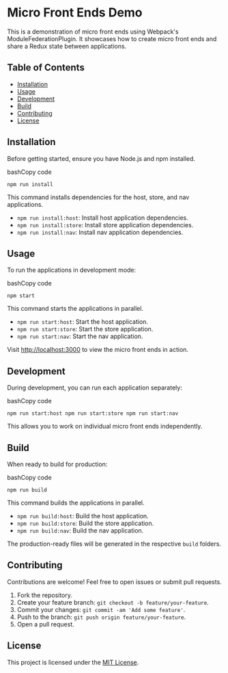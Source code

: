 # Micro Front Ends Demo

This is a demonstration of micro front ends using Webpack's ModuleFederationPlugin. It showcases how to create micro front ends and share a Redux state between applications.

## Table of Contents

- [Installation](#installation) 
- [Usage](#usage) 
- [Development](#development)
- [Build](#build)
- [Contributing](#contributing) 
- [License](#license)

## Installation

Before getting started, ensure you have Node.js and npm installed.

bashCopy code

`npm run install` 

This command installs dependencies for the host, store, and nav applications.

-   `npm run install:host`: Install host application dependencies.
-   `npm run install:store`: Install store application dependencies.
-   `npm run install:nav`: Install nav application dependencies.

## Usage

To run the applications in development mode:

bashCopy code

`npm start` 

This command starts the applications in parallel.

-   `npm run start:host`: Start the host application.
-   `npm run start:store`: Start the store application.
-   `npm run start:nav`: Start the nav application.

Visit [http://localhost:3000](http://localhost:3000/) to view the micro front ends in action.

## Development

During development, you can run each application separately:

bashCopy code

`npm run start:host
npm run start:store
npm run start:nav` 

This allows you to work on individual micro front ends independently.

## Build

When ready to build for production:

bashCopy code

`npm run build` 

This command builds the applications in parallel.

-   `npm run build:host`: Build the host application.
-   `npm run build:store`: Build the store application.
-   `npm run build:nav`: Build the nav application.

The production-ready files will be generated in the respective `build` folders.

## Contributing

Contributions are welcome! Feel free to open issues or submit pull requests.

1.  Fork the repository.
2.  Create your feature branch: `git checkout -b feature/your-feature`.
3.  Commit your changes: `git commit -am 'Add some feature'`.
4.  Push to the branch: `git push origin feature/your-feature`.
5.  Open a pull request.

## License

This project is licensed under the [MIT License](https://chat.openai.com/c/LICENSE).
